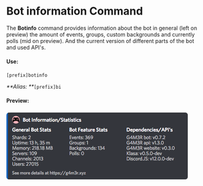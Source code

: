 # Bot information Command

The **Botinfo** command provides information about the bot in general \(left on preview\) the amount of events, groups, custom backgrounds and currently polls \(mid on preview\). And the current version of different parts of the bot and used API's.

#### Use:

`[prefix]botinfo`

_**Alias: **_`[prefix]bi`

#### 

#### Preview:

### ![](/assets/Botinfo.png)




